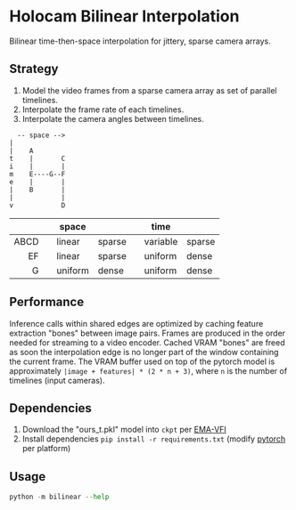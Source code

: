 # Holocam Bilinear Interpolation

Bilinear time-then-space interpolation for jittery, sparse camera arrays.

## Strategy

1. Model the video frames from a sparse camera array as set of parallel timelines.
2. Interpolate the frame rate of each timelines.
3. Interpolate the camera angles between timelines.

```
  -- space -->
|
|    A
t    |       C
i    |       |
m    E----G--F
e    |       |
|    B       |
|            |
v            D
```

|      | | space    |        | | time     |        |
|-----:|-|----------|--------|-|----------|--------|
| ABCD | | linear   | sparse | | variable | sparse |
|   EF | | linear   | sparse | | uniform  | dense  |
|    G | | uniform  | dense  | | uniform  | dense  |

## Performance

Inference calls within shared edges are optimized by caching feature extraction "bones" between image pairs. Frames are produced in the order needed for streaming to a video encoder. Cached VRAM "bones" are freed as soon the interpolation edge is no longer part of the window containing the current frame. The VRAM buffer used on top of the pytorch model is approximately `|image + features| * (2 * n + 3)`, where `n` is the number of timelines (input cameras).

## Dependencies

1. Download the "ours_t.pkl" model into `ckpt` per [EMA-VFI]
2. Install dependencies `pip install -r requirements.txt` (modify [pytorch] per platform)

[EMA-VFI]: https://github.com/MCG-NJU/EMA-VFI#sunglassesplay-with-demos
[pytorch]: https://pytorch.org/get-started/locally/

## Usage

```py
python -m bilinear --help
```
